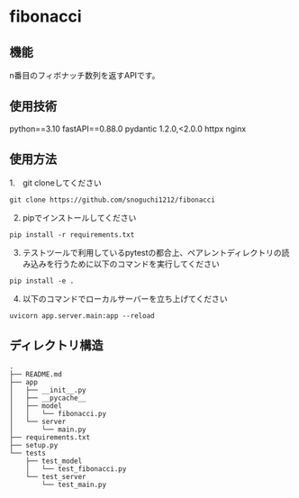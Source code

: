 # fibonacci

## 機能
n番目のフィボナッチ数列を返すAPIです。

## 使用技術
python==3.10
fastAPI==0.88.0
pydantic 1.2.0,<2.0.0
httpx
nginx

## 使用方法
1.　git cloneしてください
```shell
git clone https://github.com/snoguchi1212/fibonacci
```
2. pipでインストールしてください
```shell
pip install -r requirements.txt
```
3. テストツールで利用しているpytestの都合上、ペアレントディレクトリの読み込みを行うために以下のコマンドを実行してください
```shell
pip install -e .
```
4. 以下のコマンドでローカルサーバーを立ち上げてください
```shell
uvicorn app.server.main:app --reload
```


## ディレクトリ構造
```
.
├── README.md
├── app
│   ├── __init__.py
│   ├── __pycache__
│   ├── model
│   │   └── fibonacci.py
│   └── server
│       └── main.py
├── requirements.txt
├── setup.py
└── tests
    ├── test_model
    │   └── test_fibonacci.py
    └── test_server
        └── test_main.py
```
